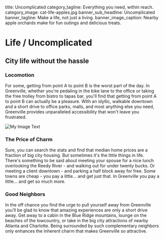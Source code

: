 title: Uncomplicated
category_tagline: Everything you need, within reach.
category_image: cat-life-apples.jpg
banner_sub_headline: Uncomplicated
banner_tagline: Make a life, not just a living.
banner_image_caption: Nearby apple orchards make for fun outings and delicious treats.

# Life / Uncomplicated

## City life without the hassle

### Locomotion
For some, getting from point A to point B is the worst part of the day.  In Greenville, whether you're pedaling in the bike lane to the office or taking the free trolley from bistro to tapas bar, you'll find that getting from point A to point B can actually be a pleasure.  With an idyllic, walkable downtown and a short drive to office parks, malls, and most anything else you need, Greenville provides unparalleled accessibility that won't leave you frustrated.

![My Image Text](/images/cooking.jpg "Optional title")
### The Price of Charm
Sure, you can search the stats and find that median home prices are a fraction of big city housing.  But sometimes it's the little things in life.  There's something to be said about meeting your spouse for a nice lunch overlooking the Reedy River - and walking out for under twenty bucks.  Or meeting a client downtown - and parking a half block away for free.  Some towns are cheap - you pay a little… and get just that.  In Greenville you pay a little… and get so much more.

### Good Neighbors 
In the off chance you find the urge to pull yourself away from Greenville you’ll be glad to know that amazing experiences are only a short drive away. Get away to a cabin in the Blue Ridge mountains, lounge on the beaches of the lowcountry, or take in the big city attractions of nearby Atlanta and Charlotte.  Being surrounded by such complementary neighbors only enhances the inherent charm that makes Greenville so attractive. 